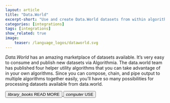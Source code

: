 ```yaml
---
layout: article
title: "Data.World"
excerpt-short: "Use and create Data.World datasets from within algorithms"
categories: [integrations]
tags: [integrations]
show_related: true
image:
    teaser: /language_logos/dataworld.svg
---
```


*Data.World* has an amazing marketplace of datasets available. It’s very easy to consume and publish new datasets via Algorithmia. The data.world team has published four helper utility algorithms that you can take advantage of in your own algorithms.  Since you can compose, chain, and pipe output to multiple algorithms together easily, you’ll have so many possibilities for processing datasets available from data.world.

<a href="https://blog.algorithmia.com/incorporating-datasets-data-world-algorithms/">
  <button class="syn-btn contained theme-primary syn-mr-16">
    <i class="material-icons">library_books</i> READ MORE
  </button>
</a>
<a href="/organizations/datadotworld">
  <button class="syn-btn contained theme-primary">
    <i class="material-icons">computer</i> USE
  </button>
</a>